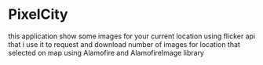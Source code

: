 # PixelCity
this application show some images for your current location using flicker api that i use it to request 
and download  number of images for location that selected on map using Alamofire and AlamofireImage library





